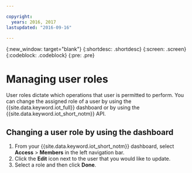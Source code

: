 ```yaml
---

copyright:
  years: 2016, 2017
lastupdated: "2016-09-16"

---
```


{:new_window: target="blank"}
{:shortdesc: .shortdesc}
{:screen: .screen}
{:codeblock: .codeblock}
{:pre: .pre}

# Managing user roles

User roles dictate which operations that user is permitted to perform. You can change the assigned role of a user by using the {{site.data.keyword.iot_full}} dashboard or by using the {{site.data.keyword.iot_short_notm}} API.

## Changing a user role by using the dashboard

1. From your {{site.data.keyword.iot_short_notm}} dashboard, select **Access** > **Members** in the left navigation bar.
2. Click the **Edit** icon next to the user that you would like to update.
3. Select a role and then click **Done**.

<!--
## Changing a user role by using the API

For information on using the API to change a user role, see the [{{site.data.keyword.iot_short_notm}} API documentation](https://docs.internetofthings.ibmcloud.com/swagger/v0002.html).
-->
